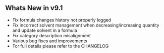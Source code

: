 Whats New in v9.1
--------------------------
- Fix formula changes history not properly logged
- Fix incorrect solvent management when decreasing/increasing quantity and update solvent in a formula
- Fix category description misalignment
- Various bug fixes and improvements
- For full details please refer to the CHANGELOG
